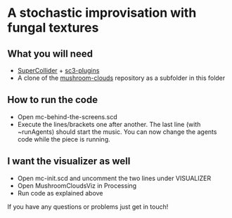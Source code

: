 # A stochastic improvisation with fungal textures

## What you will need

* [SuperCollider](https://supercollider.github.io/) + [sc3-plugins](http://supercollider.github.io/sc3-plugins/)
* A clone of the [mushroom-clouds](https://github.com/cappelnord/mushroom-clouds) repository as a subfolder in this folder

## How to run the code

* Open mc-behind-the-screens.scd
* Execute the lines/brackets one after another. The last line (with ~runAgents) should start the music. You can now change the agents code while the piece is running.

## I want the visualizer as well

* Open mc-init.scd and uncomment the two lines under VISUALIZER
* Open MushroomCloudsViz in Processing
* Run code as explained above

If you have any questions or problems just get in touch!